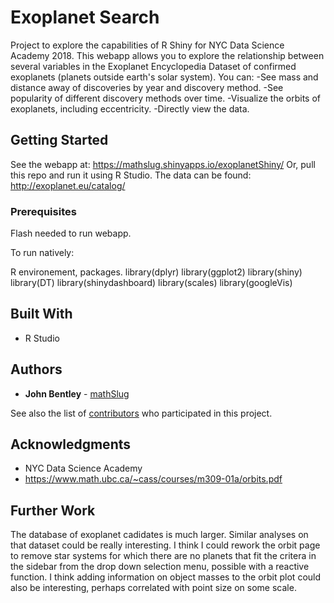# Exoplanet Search

Project to explore the capabilities of R Shiny for NYC Data Science Academy 2018.
This webapp allows you to explore the relationship between several variables in the
Exoplanet Encyclopedia Dataset of confirmed exoplanets (planets outside earth's
solar system).
You can:
-See mass and distance away of discoveries by year and discovery method.
-See popularity of different discovery methods over time.
-Visualize the orbits of exoplanets, including eccentricity.
-Directly view the data.

## Getting Started

See the webapp at: https://mathslug.shinyapps.io/exoplanetShiny/
Or, pull this repo and run it using R Studio.
The data can be found: http://exoplanet.eu/catalog/

### Prerequisites

Flash needed to run webapp.

To run natively:

R environement, packages.
library(dplyr)
library(ggplot2)
library(shiny)
library(DT)
library(shinydashboard)
library(scales)
library(googleVis)

## Built With

* R Studio

## Authors

* **John Bentley**  - [mathSlug](https://github.com/mathSlug)

See also the list of [contributors](https://github.com/your/project/contributors) who participated in this project.

## Acknowledgments

* NYC Data Science Academy
* https://www.math.ubc.ca/~cass/courses/m309-01a/orbits.pdf

## Further Work

The database of exoplanet cadidates is much larger. Similar analyses on that dataset could be really interesting. I think I could rework the orbit page to remove star systems for which there are no planets that fit the critera in the sidebar from the drop down selection menu, possible with a reactive function. I think adding information on object masses to the orbit plot could also be interesting, perhaps correlated with point size on some scale.

